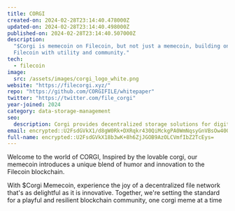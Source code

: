 ```yaml
---
title: CORGI
created-on: 2024-02-28T23:14:40.478000Z
updated-on: 2024-02-28T23:14:40.498000Z
published-on: 2024-02-28T23:14:40.507000Z
description:
  "$Corgi is memecoin on Filecoin, but not just a memecoin, building on
  Filecoin with utility and community."
tech:
  - filecoin
image:
  src: /assets/images/corgi_logo_white.png
website: "https://filecorgi.xyz/"
repo: "https://github.com/CORGIFILE/whitepaper"
twitter: "https://twitter.com/file_corgi"
year-joined: 2024
category: data-storage-management
seo:
  description: Corgi provides decentralized storage solutions for digital assets.
email: encrypted::U2FsdGVkX1/d8gW0Rk+DXRqkr430QiMckgPA0WmNqsyGnVBsOw40QsXnEHbbM/Y/
full-name: encrypted::U2FsdGVkX18b3wK+8h6ZjJGOB9AzOLCVmfIbZ2TcEys=
---
```


Welcome to the world of CORGI, Inspired by the lovable corgi, our memecoin introduces a unique blend of humor and innovation to the Filecoin blockchain.

With $Corgi Memecoin, experience the joy of a decentralized file network that's as delightful as it is innovative. Together, we're setting the standard for a playful and resilient blockchain community, one corgi meme at a time
